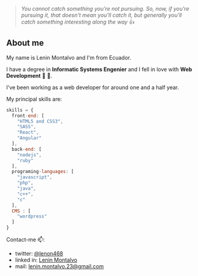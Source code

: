 > *You cannot catch something you're not pursuing.* 
> *So, now, if you're pursuing it, that doesn't mean you'll catch it,* 
> *but generally you'll catch something interesting along the way*
:+1:
## About me
My name is Lenin Montalvo and I'm from Ecuador.

I have a degree in **Informatic Systems Engenier** and I fell in love with **Web Development** :exploding_head: :heartbeat:.

I've been working as a web developer for around one and a half year.

My principal skills are: 

```javascript
skills = {
  front-end: [
    "HTML5 and CSS3",
    "SASS",
    "React",
    "Angular"
  ],
  back-end: [
    "nodejs",
    "ruby"
  ],
  programing-languages: [
    "javascript",
    "php",
    "java",
    "c++",
    "c"  
  ],
  CMS : [
    "wordpress"
  ]
}

```

 Contact-me 📫:
   * twitter: [@lenon468](https://twitter.com/lenon468)
   * linked in: [Lenin Montalvo](https://www.linkedin.com/in/lenin-montalvo-231092)
   * mail: [lenin.montalvo.23@gmail.com](mailto:lenin.montalvo.23@gmail.com)

 



<!--
**len23/len23** is a ✨ _special_ ✨ repository because its `README.md` (this file) appears on your GitHub profile.

Here are some ideas to get you started:

- 🔭 I’m currently working on ...
- 🌱 I’m currently learning ...
- 👯 I’m looking to collaborate on ...
- 🤔 I’m looking for help with ...
- 💬 Ask me about ...
- 📫 How to reach me: ...
- 😄 Pronouns: ...
- ⚡ Fun fact: ...
-->
